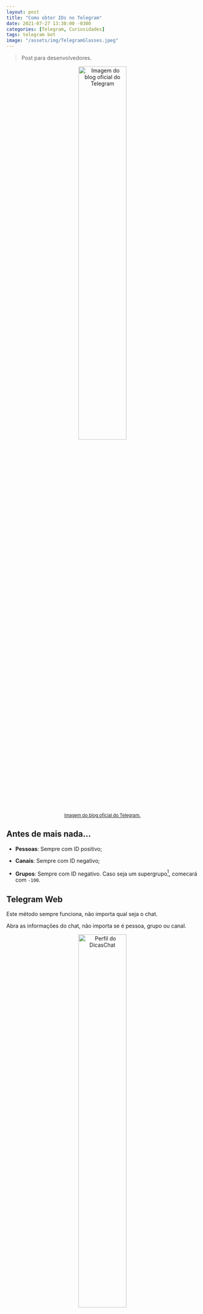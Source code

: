 ```yaml
---
layout: post
title: "Como obter IDs no Telegram"
date: 2021-07-27 13:30:00 -0300
categories: [Telegram, Curiosidades]
tags: telegram bot
image: "/assets/img/TelegramGlasses.jpeg"
---
```


> Post para desenvolvedores.

<center>
<img src="/assets/img/TelegramGlasses.jpeg" alt="Imagem do blog oficial do Telegram" style="width:50%"> 
<br><small><a href="https://telegram.org/blog/animated-backgrounds/pt-br">Imagem do blog oficial do Telegram.</a></small>
</center>

## Antes de mais nada...

* **Pessoas**: Sempre com ID positivo;

* **Canais**: Sempre com ID negativo;

* **Grupos**: Sempre com ID negativo. Caso seja um supergrupo[^1], comecará com `-100`.

## Telegram Web

Este método sempre funciona, não importa qual seja o chat.

Abra as informações do chat, não importa se é pessoa, grupo ou canal.


<center>
<img src="/assets/img/TelegramID_1.png" alt="Perfil do DicasChat" style="width:50%"> 
<br><small>Perfil do DicasChat.</small>
</center>

Use o inspetor de código e encontre a div `<div class="profile-name">`.

<center>
<img src="/assets/img/TelegramID_2.png" alt="Código HTML do Telegram Web" style="width:50%"> 
<br><small>Código HTML do Telegram Web.</small>
</center>
O ID estará presente em `data-peer-id`.

Como sei que o grupo do exemplo é um supergrupo[^1], o ID correto é `-1001055895627`.

## Usando seu próprio bot

Para este método funcionar, é necessário que a pessoa fale com o bot ou que o grupo faça parte do grupo/canal em que se deseja obter o ID.

Acesse o endereço `https://api.telegram.org/bot158700146:AAHOPReqqTR8V7FXysa8mJCbQACUWSTBog8/getUpdates`, colocando o `token` do seu bot.

Caso queira o ID de um grupo ou canal, basta verificar em `chat` `id`. No exemplo, o canal @PromoPassagens tem o ID `-1001002634335`.

<center>
<img src="/assets/img/TelegramID_3.png" alt="JSON de um bot exibindo o chat.id." style="width:50%"> 
<br><small>JSON de um bot exibindo chat.id.</small>
</center>

Caso esteja buscando o ID de uma pessoa, basta verificar em `from` `id`. O meu ID, como mostrado no exemplo, é `9083329`.

<center>
<img src="/assets/img/TelegramID_4.png" alt="JSON de um bot exibindo o from.id" style="width:50%"> 
<br><small>JSON de um bot exibindo from.id.</small>
</center>

## Usando bots no Telegram

> **Não funcionam para**:
> * Pessoas com a opção de privacidade em mensagens encaminhas ligada;
> * Grupos privados;
> * Canais privados.

### [@ShowJsonBot](https://t.me/ShowJsonBot)

Encaminhe a mensagem da pessoa, do grupo ou do canal para o bot e veja na resposta o ID. No caso, a mensagem encaminhada foi do canal @DicasTelegram, cujo ID é `-1001029093254`. A resposta do bot é bem completa, mostrando o ID de quem enviou a mensagem para o bot, no caso `9083329`, e mais algumas informações que podem ser úteis. 

<center>
<img src="/assets/img/TelegramID_5.png" alt="Show Json Bot" style="width:50%"> 
<br><small>Show Json Bot</small>
</center>

### [@UserInfoBot](https://t.me/UserInfoBot)

Encaminhe a mensagem da pessoa, grupo ou canal para o bot e ele responderá com o ID.

<center>
<img src="/assets/img/TelegramID_6.png" alt="userinfobot" style="width:50%"> 
<br><small>userinfobot</small>
</center>

[^1]: O Telegram deixou transparente para o usuário a mudança de grupo para supergrupo. Para ler mais, <a href="https://dicastelegram.com.br/2020/11/18/convertendo-grupos-comuns-em-supergrupos/">clique aqui</a>.

[^2]: Não funciona para: Pessoas com a opção de privacidade em mensagens encaminhas ligada; Grupos privados; Canais privados.
